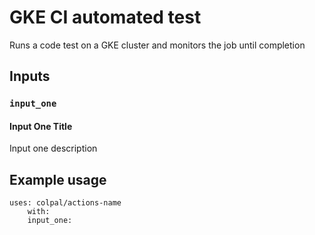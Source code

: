 # GKE CI automated test

Runs a code test on a GKE cluster and monitors the job until completion

## Inputs

### `input_one`

#### Input One Title

Input one description

## Example usage

```ylm
uses: colpal/actions-name
    with: 
    input_one: 
```